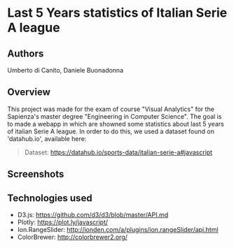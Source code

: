 # Last 5 Years statistics of Italian Serie A league

## Authors
Umberto di Canito, Daniele Buonadonna

## Overview
This project was made for the exam of course "Visual Analytics" for the Sapienza's master degree "Engineering in Computer Science". The goal is to made a webapp in which are showned some statistics about last 5 years of italian Serie A league. In order to do this, we used a dataset found on 'datahub.io', available here: 
>Dataset: https://datahub.io/sports-data/italian-serie-a#javascript

## Screenshots

## Technologies used
- D3.js: https://github.com/d3/d3/blob/master/API.md
- Plotly: https://plot.ly/javascript/
- Ion.RangeSlider: http://ionden.com/a/plugins/ion.rangeSlider/api.html
- ColorBrewer: http://colorbrewer2.org/
